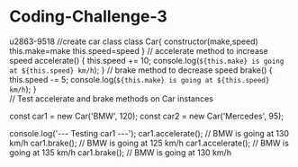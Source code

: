 # Coding-Challenge-3
u2863-9518
//create car class
class Car{
    constructor(make,speed)
    this.make=make
    this.speed=speed
}
// accelerate method to increase speed
    accelerate() {
        this.speed += 10;
        console.log(`${this.make} is going at ${this.speed} km/h`);
    }
   // brake method to decrease speed
    brake() {
        this.speed -= 5;
        console.log(`${this.make} is going at ${this.speed} km/h`);
    }  
// Test accelerate and brake methods on Car instances

const car1 = new Car('BMW', 120);
const car2 = new Car('Mercedes', 95);

console.log('--- Testing car1 ---');
car1.accelerate();  // BMW is going at 130 km/h
car1.brake();       // BMW is going at 125 km/h
car1.accelerate();  // BMW is going at 135 km/h
car1.brake();       // BMW is going at 130 km/h
